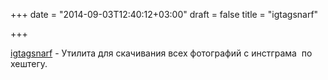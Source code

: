 +++
date = "2014-09-03T12:40:12+03:00"
draft = false
title = "igtagsnarf"

+++

<p><a href="https://github.com/cgansen/igtagsnarf">igtagsnarf</a>&nbsp;- Утилита для скачивания всех фотографий с инстграма &nbsp;по хештегу.</p>

